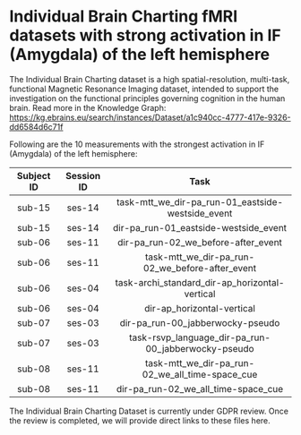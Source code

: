# Individual Brain Charting fMRI datasets with strong activation in IF (Amygdala) of the left hemisphere

The Individual Brain Charting dataset is a high spatial-resolution, multi-task, functional Magnetic Resonance Imaging dataset, intended to support the investigation on the functional principles governing cognition in the human brain.
Read more in the Knowledge Graph: https://kg.ebrains.eu/search/instances/Dataset/a1c940cc-4777-417e-9326-dd6584d6c71f

Following are the 10 measurements with the strongest activation in IF (Amygdala) of the left hemisphere:

| Subject ID | Session ID | Task |
| :-: | :-: | :-: |
| sub-15 | ses-14 | task-mtt_we_dir-pa_run-01_eastside-westside_event|
| sub-15 | ses-14 | dir-pa_run-01_eastside-westside_event|
| sub-06 | ses-11 | dir-pa_run-02_we_before-after_event|
| sub-06 | ses-11 | task-mtt_we_dir-pa_run-02_we_before-after_event|
| sub-06 | ses-04 | task-archi_standard_dir-ap_horizontal-vertical|
| sub-06 | ses-04 | dir-ap_horizontal-vertical|
| sub-07 | ses-03 | dir-pa_run-00_jabberwocky-pseudo|
| sub-07 | ses-03 | task-rsvp_language_dir-pa_run-00_jabberwocky-pseudo|
| sub-08 | ses-11 | task-mtt_we_dir-pa_run-02_we_all_time-space_cue|
| sub-08 | ses-11 | dir-pa_run-02_we_all_time-space_cue|


The Individual Brain Charting Dataset is currently under GDPR review. Once the review is completed, we will provide direct links to these files here.